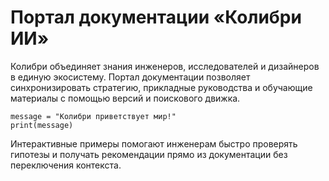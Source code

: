 # Портал документации «Колибри ИИ»

Колибри объединяет знания инженеров, исследователей и дизайнеров в единую
экосистему. Портал документации позволяет синхронизировать стратегию,
прикладные руководства и обучающие материалы с помощью версий и поискового
движка.

```kolibri-example id=hello language=python description="Быстрый привет"
message = "Колибри приветствует мир!"
print(message)
```

Интерактивные примеры помогают инженерам быстро проверять гипотезы и
получать рекомендации прямо из документации без переключения контекста.
